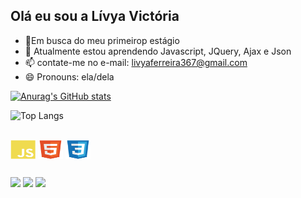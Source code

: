 ## Olá eu sou a Lívya Victória
- 🔭Em busca do meu primeirop estágio
- 🌱 Atualmente estou aprendendo Javascript, JQuery, Ajax e Json
- 📫 contate-me no e-mail: livyaferreira367@gmail.com
- 😄 Pronouns: ela/dela

[![Anurag's GitHub stats](https://github-readme-stats.vercel.app/api?username=livyavictoria03&show_icons=true&theme=tokyonight)](https://github.com/anuraghazra/github-readme-stats)

![Top Langs](https://github-readme-stats.vercel.app/api/top-langs/?username=livyavictoria03&size_weight=0.5&count_weight=0.5&theme=tokyonight)

<div style="display: inline_block"><br>
  <img align="center" alt="Livya-Js" height="30" width="40" src="https://raw.githubusercontent.com/devicons/devicon/master/icons/javascript/javascript-plain.svg">
  <img align="center" alt="Livya-HTML" height="30" width="40" src="https://raw.githubusercontent.com/devicons/devicon/master/icons/html5/html5-original.svg">
  <img align="center" alt="Livya-CSS" height="30" width="40" src="https://raw.githubusercontent.com/devicons/devicon/master/icons/css3/css3-original.svg">
</div>

##

<div> 
  <a href="https://instagram.com/livyavictoriaa" target="_blank"><img src="https://img.shields.io/badge/-Instagram-%23E4405F?style=for-the-badge&logo=instagram&logoColor=white" target="_blank"></a>
  <a href="mailto:livyaferreira367@gmail.com"><img src="https://img.shields.io/badge/-Gmail-%23333?style=for-the-badge&logo=gmail&logoColor=white" target="_blank"></a>
  <a href="https://www.linkedin.com/in/livya-ferreira-9043ab309" target="_blank"><img src="https://img.shields.io/badge/-LinkedIn-%230077B5?style=for-the-badge&logo=linkedin&logoColor=white" target="_blank"></a> 
</div>

